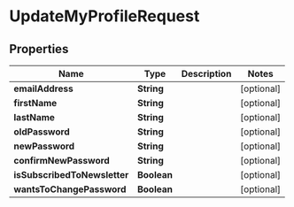 

# UpdateMyProfileRequest

## Properties

Name | Type | Description | Notes
------------ | ------------- | ------------- | -------------
**emailAddress** | **String** |  |  [optional]
**firstName** | **String** |  |  [optional]
**lastName** | **String** |  |  [optional]
**oldPassword** | **String** |  |  [optional]
**newPassword** | **String** |  |  [optional]
**confirmNewPassword** | **String** |  |  [optional]
**isSubscribedToNewsletter** | **Boolean** |  |  [optional]
**wantsToChangePassword** | **Boolean** |  |  [optional]




